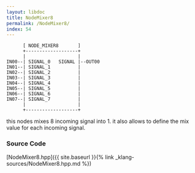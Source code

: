 ```yaml
---
layout: libdoc
title: NodeMixer8
permalink: /NodeMixer8/
index: 54
---
```


          [ NODE_MIXER8       ]       
          +-------------------+       
          |                   |       
    IN00--| SIGNAL_0   SIGNAL |--OUT00
    IN01--| SIGNAL_1          |       
    IN02--| SIGNAL_2          |       
    IN03--| SIGNAL_3          |       
    IN04--| SIGNAL_4          |       
    IN05--| SIGNAL_5          |       
    IN06--| SIGNAL_6          |       
    IN07--| SIGNAL_7          |       
          |                   |       
          +-------------------+       

this nodes mixes 8 incoming signal into 1. it also allows to define the mix value for each incoming signal.


### Source Code

[NodeMixer8.hpp]({{ site.baseurl }}{% link _klang-sources/NodeMixer8.hpp.md %})


